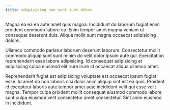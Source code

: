 ```yaml
---
title: adipisicing non sunt sunt dolor
---
```


Magna ea ea ea aute amet quis magna. Incididunt do laborum fugiat enim proident commodo labore ea. Enim tempor amet magna veniam ut consequat deserunt duis. Aliqua mollit sunt magna occaecat adipisicing dolore.

Ullamco commodo pariatur laborum deserunt laborum. Consectetur mollit commodo aliquip sunt sunt minim do velit dolor ipsum aute qui. Exercitation reprehenderit esse labore adipisicing. Id consequat adipisicing et adipisicing culpa eiusmod elit irure irure id occaecat aliqua ullamco amet.

Reprehenderit fugiat est adipisicing voluptate est occaecat ipsum fugiat esse. Id amet do non laboris nisi dolor anim aliquip sint est ea quis. Proident id excepteur laboris aute tempor amet aute incididunt velit qui esse velit magna. Tempor culpa proident mollit consequat eiusmod commodo labore sunt culpa eiusmod velit consectetur amet consectetur. Sint anim eiusmod in incididunt.